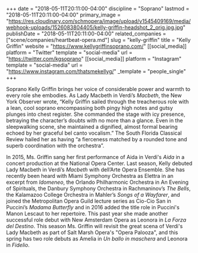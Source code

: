 +++
date = "2018-05-11T20:11:00-04:00"
discipline = "Soprano"
lastmod = "2018-05-11T20:11:00-04:00"
primary_image = "https://res.cloudinary.com/schmopera/image/upload/v1545409169/media/webhook-uploads/1526083804405/kelly-griffin-headshot_2_orig.jpg.jpg"
publishDate = "2018-05-11T20:11:00-04:00"
related_companies = ["scene/companies/heartbeat-opera.md"]
slug = "kelly-griffin"
title = "Kelly Griffin"
website = "https://www.kellygriffinsoprano.com/"
[[social_media]]
platform = "Twitter"
template = "social-media"
url = "https://twitter.com/kgsoprano"
[[social_media]]
platform = "Instagram"
template = "social-media"
url = "https://www.instagram.com/thatsmekellyg/"
_template = "people_single"
+++

Soprano Kelly Griffin brings her voice of considerable power and warmth to every role she embodies. As Lady Macbeth in Verdi’s *Macbeth*, the New York Observer wrote, “Kelly Griffin sailed through the treacherous role with a lean, cool soprano encompassing both pingy high notes and gutsy plunges into chest register. She commanded the stage with icy presence, betraying the character’s doubts with no more than a glance. Even in the sleepwalking scene, she maintained a dignified, almost formal bearing echoed by her graceful bel canto vocalism.” The South Florida Classical Review hailed her as having “a fierceness matched by a rounded tone and superb coordination with the orchestra”.

In 2015, Ms. Griffin sang her first performance of Aida in Verdi's *Aida* in a concert production at the National Opera Center. Last season, Kelly debuted Lady Macbeth in Verdi’s *Macbeth* with dell’Arte Opera Ensemble. She has recently been heard with Miami Symphony Orchestra as Elettra in an excerpt from *Idomeneo*, the Orlando Philharmonic Orchestra in An Evening of Spirituals, the Danbury Symphony Orchestra in Rachmaninov’s *The Bells*, the Kalamazoo College Orchestra in Mahler’s *Songs of a Wayfarer*, and joined the Metropolitan Opera Guild lecture series as Cio-Cio San in Puccini’s *Madama Butterfly* and in 2016 added the title role in Puccini's Manon Lescaut to her repertoire. This past year she made another successful role debut with New Amsterdam Opera as Leonora in *La Forza del Destino*. This season Ms. Griffin will revisit the great scena of Verdi's Lady Macbeth as part of Salt Marsh Opera's "Opera Palooza", and this spring has two role debuts as Amelia in *Un ballo in maschera* and Leonora in *Fidelio*.
